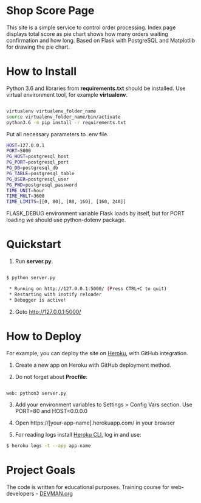 # Shop Score Page

This site is a simple service to control order processing. Index page displays total score as pie chart shows how many orders waiting confirmation and how long. Based on Flask with PostgreSQL and Matplotlib for drawing the pie chart.


# How to Install

Python 3.6 and libraries from **requirements.txt** should be installed. Use virtual environment tool, for example **virtualenv**.

```bash

virtualenv virtualenv_folder_name
source virtualenv_folder_name/bin/activate
python3.6 -m pip install -r requirements.txt
```

Put all necessary parameters to .env file.

```bash
HOST=127.0.0.1
PORT=5000
PG_HOST=postgresql_host
PG_PORT=postgresql_port
PG_DB=postgresql_db
PG_TABLE=postgresql_table
PG_USER=postgresql_user
PG_PWD=postgresql_password
TIME_UNIT=hour
TIME_MULT=3600
TIME_LIMITS=[[0, 80], [80, 160], [160, 240]]
```

FLASK_DEBUG environment variable Flask loads by itself, but for PORT loading we should use python-dotenv package.


# Quickstart

1. Run **server.py**.

```bash

$ python server.py

 * Running on http://127.0.0.1:5000/ (Press CTRL+C to quit)
 * Restarting with inotify reloader
 * Debugger is active!

```

2. Goto [http://127.0.0.1:5000/ ](http://127.0.0.1:5000/ )


# How to Deploy

For example, you can deploy the site on [Heroku](https://heroku.com), with
GitHub integration.

1. Create a new app on Heroku with GitHub deployment method.

2. Do not forget about **Procfile**:

```bash

web: python3 server.py

```

3. Add your environment variables to Settings > Config Vars section. Use PORT=80 and HOST=0.0.0.0

4. Open https://[your-app-name].herokuapp.com/ in your browser

5. For reading logs install [Heroku CLI](https://devcenter.heroku.com/articles/heroku-cli#download-and-install), log in and use:

```bash
$ heroku logs -t --app app-name
```


# Project Goals

The code is written for educational purposes. Training course for web-developers - [DEVMAN.org](https://devman.org)
